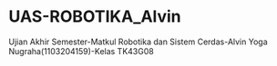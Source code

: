 # UAS-ROBOTIKA_Alvin
Ujian Akhir Semester-Matkul Robotika dan Sistem Cerdas-Alvin Yoga Nugraha(1103204159)-Kelas TK43G08
